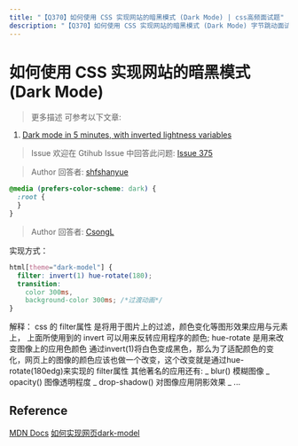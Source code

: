 ```yaml
---
title: "【Q370】如何使用 CSS 实现网站的暗黑模式 (Dark Mode) | css高频面试题"
description: "【Q370】如何使用 CSS 实现网站的暗黑模式 (Dark Mode) 字节跳动面试题、阿里腾讯面试题、美团小米面试题。"
---
```


# 如何使用 CSS 实现网站的暗黑模式 (Dark Mode)

> 更多描述
> 可参考以下文章:

1. [Dark mode in 5 minutes, with inverted lightness variables](https://lea.verou.me/2021/03/inverted-lightness-variables/)

> Issue
> 欢迎在 Gtihub Issue 中回答此问题: [Issue 375](https://github.com/shfshanyue/Daily-Question/issues/375)

> Author
> 回答者: [shfshanyue](https://github.com/shfshanyue)

```css
@media (prefers-color-scheme: dark) {
  :root {
  }
}
```

> Author
> 回答者: [CsongL](https://github.com/CsongL)

实现方式：

```css
html[theme="dark-model"] {
  filter: invert(1) hue-rotate(180);
  transition:
    color 300ms,
    background-color 300ms; /*过渡动画*/
}
```

解释：
css 的 filter属性 是将用于图片上的过滤，颜色变化等图形效果应用与元素上，
上面所使用到的 invert 可以用来反转应用程序的颜色; hue-rotate 是用来改变图像上的应用色颜色
通过invert(1)将白色变成黑色，那么为了适配颜色的变化，网页上的图像的颜色应该也做一个改变，这个改变就是通过hue-rotate(180edg)来实现的
filter属性 其他著名的应用还有:
_ blur() 模糊图像
_ opacity() 图像透明程度
_ drop-shadow() 对图像应用阴影效果
_ ...

## Reference

[MDN Docs](https://developer.mozilla.org/zh-CN/docs/Web/CSS/filter)
[如何实现网页dark-model](https://segmentfault.com/a/1190000023598551)
